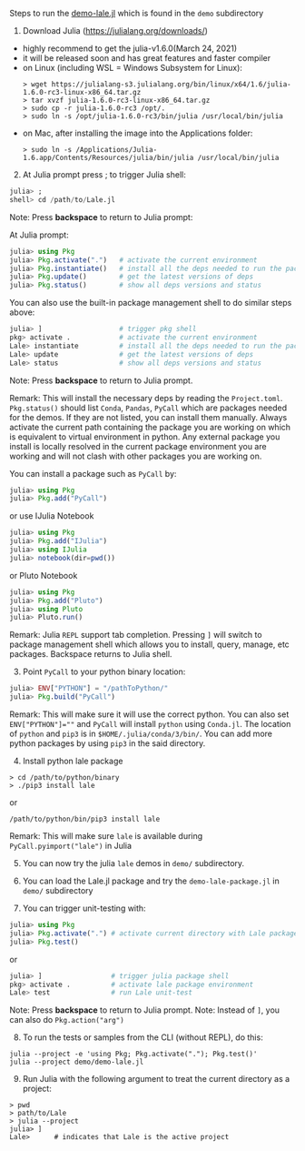 
Steps to run the [demo-lale.jl](./demo/old/demo-lale.jl) which is found in the `demo` subdirectory
1. Download Julia (https://julialang.org/downloads/)
  - highly recommend to get the julia-v1.6.0(March 24, 2021)
  - it will be released soon and has great features and faster compiler
  - on Linux (including WSL = Windows Subsystem for Linux):
    ```shell
    > wget https://julialang-s3.julialang.org/bin/linux/x64/1.6/julia-1.6.0-rc3-linux-x86_64.tar.gz
    > tar xvzf julia-1.6.0-rc3-linux-x86_64.tar.gz
    > sudo cp -r julia-1.6.0-rc3 /opt/.
    > sudo ln -s /opt/julia-1.6.0-rc3/bin/julia /usr/local/bin/julia
    ```
  - on Mac, after installing the image into the Applications folder:
    ```shell
    > sudo ln -s /Applications/Julia-1.6.app/Contents/Resources/julia/bin/julia /usr/local/bin/julia
    ```

2. At Julia prompt press ; to trigger Julia shell:
```julia
julia> ;
shell> cd /path/to/Lale.jl
```
Note: Press __backspace__ to return to Julia prompt:

At Julia prompt:
```julia
julia> using Pkg
julia> Pkg.activate(".")   # activate the current environment
julia> Pkg.instantiate()   # install all the deps needed to run the package
julia> Pkg.update()        # get the latest versions of deps  
julia> Pkg.status()        # show all deps versions and status
```

You can also use the built-in package management shell
to do similar steps above:
```julia
julia> ]                   # trigger pkg shell
pkg> activate .            # activate the current environment
Lale> instantiate          # install all the deps needed to run the package
Lale> update               # get the latest versions of deps  
Lale> status               # show all deps versions and status

```
Note: Press __backspace__ to return to Julia prompt.

Remark: This will install the necessary deps by reading the `Project.toml`. 
`Pkg.status()` should list `Conda`, `Pandas`, `PyCall` which are packages needed for the
demos. If they are not listed, you can install them manually. Always
activate the current path containing the package you are working on which
is equivalent to virtual environment in python. Any external package you install is
locally resolved in the current package environment you are working and will not clash with other
packages you are working on.

You can install a package such as `PyCall` by:
```julia
julia> using Pkg
julia> Pkg.add("PyCall")
```
or use IJulia Notebook
```julia
julia> using Pkg
julia> Pkg.add("IJulia")
julia> using IJulia
julia> notebook(dir=pwd())
```
or Pluto Notebook
```julia
julia> using Pkg
julia> Pkg.add("Pluto")
julia> using Pluto
julia> Pluto.run()
```

Remark: Julia `REPL` support tab completion.
Pressing `]` will switch to package management
shell which allows you to install, query, manage, etc
packages. Backspace returns to Julia shell.

3. Point `PyCall` to your python binary location:
```julia
julia> ENV["PYTHON"] = "/pathToPython/"
julia> Pkg.build("PyCall")
```
Remark: This will make sure it will use the correct python. You can
also set `ENV["PYTHON"]=""` and `PyCall` will install `python` using `Conda.jl`.
The location of `python` and `pip3` is in  `$HOME/.julia/conda/3/bin/`. You can
add more python packages by using `pip3` in the said directory.

4. Install python lale package
```shell
> cd /path/to/python/binary
> ./pip3 install lale
```
or
```shell
/path/to/python/bin/pip3 install lale
```

Remark: This will make sure `lale` is available during `PyCall.pyimport("lale")` in Julia

5. You can now try the julia `lale` demos in `demo/` subdirectory.

6. You can load the Lale.jl package and try the `demo-lale-package.jl` in `demo/` subdirectory

7. You can trigger unit-testing with:
```julia
julia> using Pkg 
julia> Pkg.activate(".") # activate current directory with Lale package
julia> Pkg.test()
```
or
```julia
julia> ]                 # trigger julia package shell
pkg> activate .          # activate lale package environment
Lale> test               # run Lale unit-test
```

Note: Press __backspace__ to return to Julia prompt.
Note: Instead of `]`, you can also do `Pkg.action("arg")`

8. To run the tests or samples from the CLI (without REPL), do this:
  ```
  julia --project -e 'using Pkg; Pkg.activate("."); Pkg.test()'
  julia --project demo/demo-lale.jl
  ```

9. Run Julia with the following argument to treat the current directory as a project:
```shell
> pwd
> path/to/Lale
> julia --project
julia> ]
Lale>      # indicates that Lale is the active project
```
